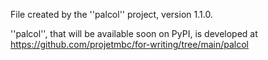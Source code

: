 File created by the ''palcol'' project, version 1.1.0.

''palcol'', that will be available soon on PyPI, is developed at
https://github.com/projetmbc/for-writing/tree/main/palcol

